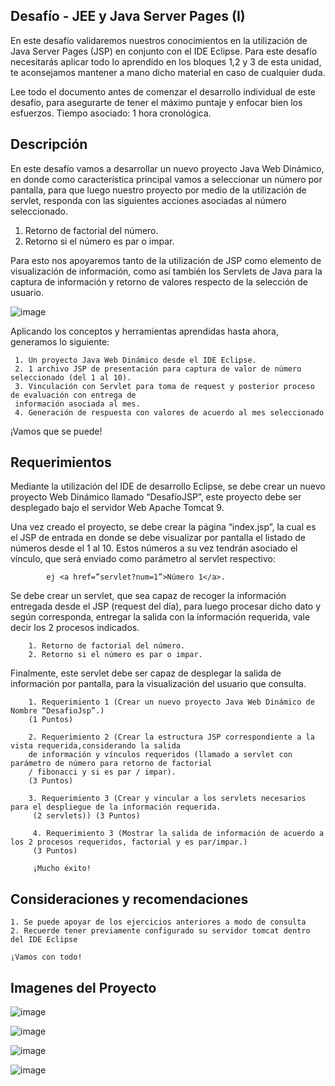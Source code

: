 Desafío - JEE y Java Server Pages (I)
-

En este desafío validaremos nuestros conocimientos en la utilización de Java Server Pages
(JSP) en conjunto con el IDE Eclipse. Para este desafío necesitarás aplicar todo lo aprendido
en los bloques 1,2 y 3 de esta unidad, te aconsejamos mantener a mano dicho material en
caso de cualquier duda.

Lee todo el documento antes de comenzar el desarrollo individual de este desafío, para
asegurarte de tener el máximo puntaje y enfocar bien los esfuerzos.
Tiempo asociado: 1 hora cronológica.


Descripción
-

En este desafío vamos a desarrollar un nuevo proyecto Java Web Dinámico, en donde como
característica principal vamos a seleccionar un número por pantalla, para que luego nuestro
proyecto por medio de la utilización de servlet, responda con las siguientes acciones
asociadas al número seleccionado.
1. Retorno de factorial del número.
2. Retorno si el número es par o impar.

Para esto nos apoyaremos tanto de la utilización de JSP como elemento de visualización de
información, como así también los Servlets de Java para la captura de información y retorno
de valores respecto de la selección de usuario.


![image](https://github.com/TomasAguileraCastillo/Desafio-JEE-y-Java-Server-Pages-I-/assets/136927556/71ad7757-97e0-4eda-942e-1c365597061d)





Aplicando los conceptos y herramientas aprendidas hasta ahora, generamos lo siguiente:

	 1. Un proyecto Java Web Dinámico desde el IDE Eclipse.
	 2. 1 archivo JSP de presentación para captura de valor de número seleccionado (del 1 al 10).
	 3. Vinculación con Servlet para toma de request y posterior proceso de evaluación con entrega de
	 información asociada al mes.
	 4. Generación de respuesta con valores de acuerdo al mes seleccionado 
	 
	 

¡Vamos que se puede!



Requerimientos
-


Mediante la utilización del IDE de desarrollo Eclipse, se debe crear un nuevo proyecto Web
Dinámico llamado “DesafíoJSP”, este proyecto debe ser desplegado bajo el servidor Web
Apache Tomcat 9.


Una vez creado el proyecto, se debe crear la página “index.jsp”, la cual es el JSP de entrada
en donde se debe visualizar por pantalla el listado de números desde el 1 al 10. Estos números
a su vez tendrán asociado el vínculo, que será enviado como parámetro al servlet respectivo:
	
			ej <a href=”servlet?num=1”>Número 1</a>.
			
Se debe crear un servlet, que sea capaz de recoger la información entregada desde el JSP
(request del día), para luego procesar dicho dato y según corresponda, entregar la salida con
la información requerida, vale decir los 2 procesos indicados.

		1. Retorno de factorial del número.
		2. Retorno si el número es par o impar.

Finalmente, este servlet debe ser capaz de desplegar la salida de información por pantalla,
para la visualización del usuario que consulta.

		1. Requerimiento 1 (Crear un nuevo proyecto Java Web Dinámico de Nombre “DesafioJsp”.)
		(1 Puntos)
		
		2. Requerimiento 2 (Crear la estructura JSP correspondiente a la vista requerida,considerando la salida
		de información y vínculos requeridos (llamado a servlet con parámetro de número para retorno de factorial
		/ fibonacci y si es par / impar).
		(3 Puntos)
		
		3. Requerimiento 3 (Crear y vincular a los servlets necesarios para el despliegue de la información requerida.
		 (2 servlets)) (3 Puntos)
		 
		 4. Requerimiento 3 (Mostrar la salida de información de acuerdo a los 2 procesos requeridos, factorial y es par/impar.)
		 (3 Puntos)
		 
		 ¡Mucho éxito!
		 
		 


Consideraciones y recomendaciones
-


	1. Se puede apoyar de los ejercicios anteriores a modo de consulta
	2. Recuerde tener previamente configurado su servidor tomcat dentro del IDE Eclipse
	
	¡Vamos con todo!
	
	
	
Imagenes del Proyecto
-

![image](https://github.com/TomasAguileraCastillo/Desafio-JEE-y-Java-Server-Pages-I-/assets/136927556/237a792e-eb88-4aac-abc5-a3fb748410bb)

![image](https://github.com/TomasAguileraCastillo/Desafio-JEE-y-Java-Server-Pages-I-/assets/136927556/1870697a-a6a9-4732-9919-5e6dce2439fe)

![image](https://github.com/TomasAguileraCastillo/Desafio-JEE-y-Java-Server-Pages-I-/assets/136927556/96f8abc6-805a-4283-b00e-c4b27442d759)

![image](https://github.com/TomasAguileraCastillo/Desafio-JEE-y-Java-Server-Pages-I-/assets/136927556/0e9ebd18-a6b3-4aee-834d-98e62082bf07)


